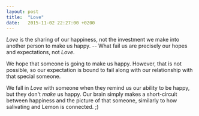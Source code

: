 ```yaml
---
layout: post
title:  "Love"
date:   2015-11-02 22:27:00 +0200
---
```

_Love_ is the sharing of our happiness, not 
the investment we make into another person to make us happy.
-- What fail us are precisely our hopes and expectations, not _Love_.

We hope that someone is going to make us happy.
However, that is not possible, so our expectation is bound to fail
along with our relationship with that special someone.

We fall in _Love_ with someone when they remind us our ability to be happy,
but they don't _make_ us happy.
Our brain simply makes a short-circuit between happiness and the picture of that someone,
similarly to how salivating and Lemon is connected. ;)
